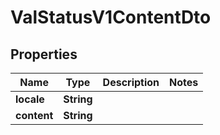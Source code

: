 

# ValStatusV1ContentDto


## Properties

| Name | Type | Description | Notes |
|------------ | ------------- | ------------- | -------------|
|**locale** | **String** |  |  |
|**content** | **String** |  |  |



